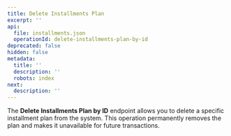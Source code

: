 ```yaml
---
title: Delete Installments Plan
excerpt: ''
api:
  file: installments.json
  operationId: delete-installments-plan-by-id
deprecated: false
hidden: false
metadata:
  title: ''
  description: ''
  robots: index
next:
  description: ''
---
```

The **Delete Installments Plan by ID** endpoint allows you to delete a specific installment plan from the system. This operation permanently removes the plan and makes it unavailable for future transactions.